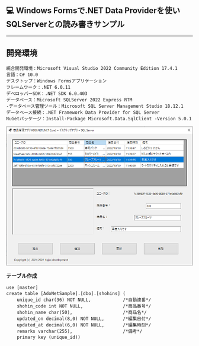 ## :computer: Windows Formsで.NET Data Providerを使いSQLServerとの読み書きサンプル  
___
## 開発環境
```
統合開発環境：Microsoft Visual Studio 2022 Community Edition 17.4.1  
言語：C# 10.0  
デスクトップ：Windows Formsアプリケーション
フレームワーク：.NET 6.0.11  
デベロッパーSDK：.NET SDK 6.0.403  
データベース：Microsoft SQLServer 2022 Express RTM  
-データベース管理ツール：Microsoft SQL Server Management Studio 18.12.1
データベース接続：.NET Framework Data Provider for SQL Server  
NuGetパッケージ：Install-Package Microsoft.Data.SqlClient -Version 5.0.1  
```

![Img](Readme_img.png)  

**テーブル作成**  
```
use [master]
create table [AdoNetSample].[dbo].[shohins] (
	unique_id char(36) NOT NULL,	        /*自動連番*/
	shohin_code int NOT NULL,		        /*商品番号*/
	shohin_name char(50),				    /*商品名*/
	updated_on decimal(8,0) NOT NULL,		/*編集日付*/
	updated_at decimal(6,0) NOT NULL,		/*編集時刻*/
	remarks varchar(255),					/*備考*/
	primary key (unique_id))
```

```